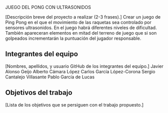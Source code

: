 JUEGO DEL PONG CON ULTRASONIDOS

[Descripción breve del proyecto a realizar (2-3 frases).]
Crear un juego de Ping Pong en el que el movimiento de las raquetas sea controlado por sensores ultrasonidos.
En el juego habrá diferentes niveles de dificultad.
También apareceran elementos en mitad del terreno de juego que si son golpeados incrementarán la puntuación del jugador responsable.

## Integrantes del equipo

[Nombres, apellidos, y usuario GitHub de los integrantes del equipo.]
Javier Alonso Geijo
Alberto Cámara López
Carlos García López-Corona
Sergio Cantalejo Villasante
Pablo García de Lucas

## Objetivos del trabajo

[Lista de los objetivos que se persiguen con el trabajo propuesto.]
 
